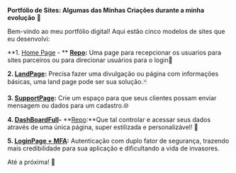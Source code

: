 **Portfólio de Sites: Algumas das Minhas Criações durante a minha evolução** 🌟

Bem-vindo ao meu portfólio digital! Aqui estão cinco modelos de sites que eu desenvolvi:

**1. [Home Page](https://raphaelcarvalh.github.io/HomePage-/#/home) - **
**[Repo](https://github.com/RaphaelCarvalh/HomePage-):**
Uma page para recepcionar os usuarios para sites parceiros ou para direcionar usuários para o login📱

**2. [LandPage](https://raphaelcarvalh.github.io/BlogCard/):**
Precisa fazer uma divulgação ou página com informações básicas, uma land page pode ser sua solução.🃏

**3. [SupportPage](https://raphaelcarvalh.github.io/SocialLinksProfile/):**
Crie um espaço para que seus clientes possam enviar mensagem ou dados para um cadastro.🌐

**4. [DashBoardFull](https://raphaelcarvalh.github.io/DashBoard-/#/dashboard)-**
**[Repo](https://github.com/RaphaelCarvalh/DashBoard-):**Que tal controlar e acessar seus dados através de uma única página, super estilizada e personalizável! 🍳

**5. [LoginPage + MFA](https://raphaelcarvalh.github.io/RecipePage/):**
Autenticação com duplo fator de segurança, trazendo mais credibilidade para sua aplicação e dificultando a vida de invasores.

Até a próxima! 🚀
